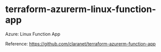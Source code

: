 # terraform-azurerm-linux-function-app
Azure: Linux Function App

Reference: https://github.com/claranet/terraform-azurerm-function-app